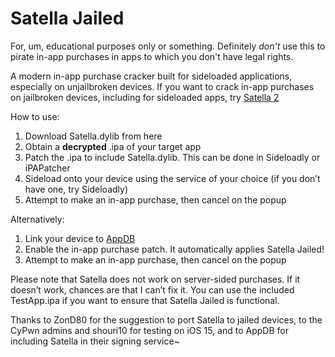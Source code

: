 # Satella Jailed

For, um, educational purposes only or something. Definitely *don't* use this to pirate in-app purchases in apps to which you don't have legal rights.

A modern in-app purchase cracker built for sideloaded applications, especially on unjailbroken devices. If you want to crack in-app purchases on jailbroken devices, including for sideloaded apps, try [Satella 2][1]

How to use:
1. Download Satella.dylib from here
2. Obtain a **decrypted** .ipa of your target app
3. Patch the .ipa to include Satella.dylib. This can be done in Sideloadly or iPAPatcher
4. Sideload onto your device using the service of your choice (if you don’t have one, try Sideloadly)
5. Attempt to make an in-app purchase, then cancel on the popup

Alternatively:
1. Link your device to [AppDB][2] 
2. Enable the in-app purchase patch. It automatically applies Satella Jailed!
3. Attempt to make an in-app purchase, then cancel on the popup

Please note that Satella does not work on server-sided purchases. If it doesn’t work, chances are that I can’t fix it. You can use the included TestApp.ipa if you want to ensure that Satella Jailed is functional.

Thanks to ZonD80 for the suggestion to port Satella to jailed devices, to the CyPwn admins and shouri10 for testing on iOS 15, and to AppDB for including Satella in their signing service\~

[1]:	https://github.com/Paisseon/Satella2
[2]:	https://appdb.to/?ref=cb9904cc802fa5380a7aa4c35fe0d0c1
